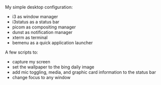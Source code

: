 My simple desktop configuration:
- i3 as window manager
- i3status as a status bar
- picom as compositing manager
- dunst as notification manager
- xterm as terminal
- bemenu as a quick application launcher

A few scripts to:
- capture my screen
- set the wallpaper to the bing daily image
- add mic toggling, media, and graphic card information to the status bar
- change focus to any window
